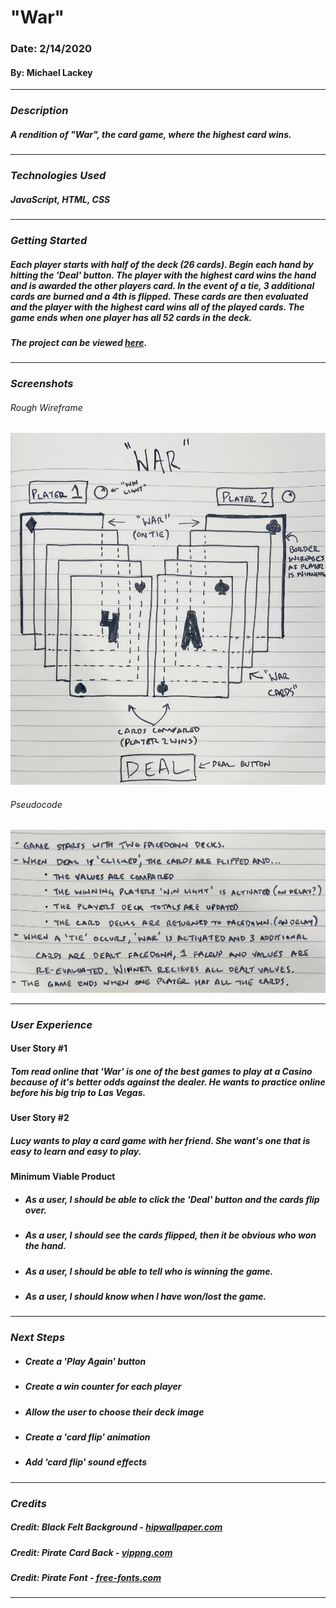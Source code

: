 # **"War"**

### Date: 2/14/2020

#### By: Michael Lackey
***

### ***Description***

##### A rendition of "War", the card game, where the highest card wins.
***

### ***Technologies Used***

##### JavaScript, HTML, CSS
***

### ***Getting Started***

##### Each player starts with half of the deck (26 cards). Begin each hand by hitting the 'Deal' button.  The player with the highest card wins the hand and is awarded the other players card.  In the event of a tie, 3 additional cards are burned and a 4th is flipped.  These cards are then evaluated and the player with the highest card wins *all* of the played cards.  The game ends when one player has all 52 cards in the deck.
##### The project can be viewed [here](https://mlackey9601.github.io/War/).
***

### ***Screenshots***

###### Rough Wireframe
![Rough Wireframe](images/screenshots/wireframe.jpg)
###### Pseudocode
![Pseudocode](images/screenshots/pseudocode.jpg)
***

### ***User Experience***

#### User Story #1
##### Tom read online that 'War' is one of the best games to play at a Casino because of it's better odds against the dealer.  He wants to practice online before his big trip to Las Vegas.
#### User Story #2
##### Lucy wants to play a card game with her friend.  She want's one that is easy to learn and easy to play.
#### Minimum Viable Product
* ##### As a user, I should be able to click the 'Deal' button and the cards flip over.
* ##### As a user, I should see the cards flipped, then it be obvious who won the hand.
* ##### As a user, I should be able to tell who is winning the game.
* ##### As a user, I should know when I have won/lost the game.
***

### ***Next Steps***

* ##### Create a 'Play Again' button
* ##### Create a win counter for each player
* ##### Allow the user to choose their deck image
* ##### Create a 'card flip' animation
* ##### Add 'card flip' sound effects
***

### ***Credits***
  
##### Credit: Black Felt Background - [hipwallpaper.com](https://hipwallpaper.com/)

<!-- ##### Credit: Elf Card Back - [Dustin Panzino, Inkwell Illustrations](https://inkwellillustrations.com) -->

##### Credit: Pirate Card Back - [vippng.com](http://vippng.com)

##### Credit: Pirate Font - [free-fonts.com](https://www.free-fonts.com/)
***
